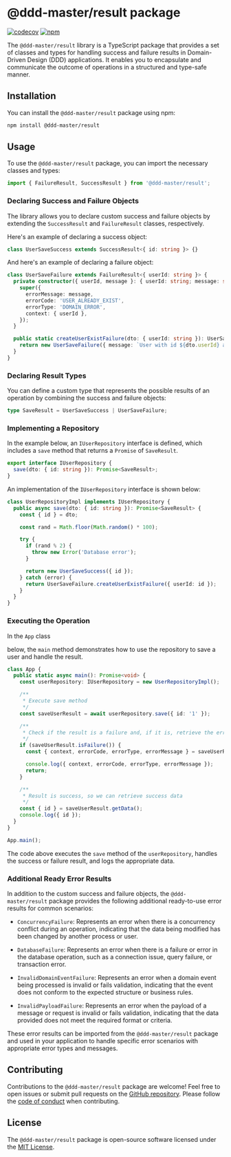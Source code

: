 # @ddd-master/result package

[![codecov](https://codecov.io/github/BartekCK/ddd-master/branch/master/graph/badge.svg?token=O1NDI5H17P)](https://codecov.io/github/BartekCK/ddd-master)
[![npm](https://img.shields.io/npm/v/@ddd-master/result?color=blue&label=%40ddd-master%2Fresult)](https://www.npmjs.com/package/@ddd-master/result)

The `@ddd-master/result` library is a TypeScript package that provides a set of classes and types for handling success and failure results in Domain-Driven Design (DDD) applications. It enables you to encapsulate and communicate the outcome of operations in a structured and type-safe manner.

## Installation

You can install the `@ddd-master/result` package using npm:

```bash
npm install @ddd-master/result
```

## Usage

To use the `@ddd-master/result` package, you can import the necessary classes and types:

```typescript
import { FailureResult, SuccessResult } from '@ddd-master/result';
```

### Declaring Success and Failure Objects

The library allows you to declare custom success and failure objects by extending the `SuccessResult` and `FailureResult` classes, respectively.

Here's an example of declaring a success object:

```typescript
class UserSaveSuccess extends SuccessResult<{ id: string }> {}
```

And here's an example of declaring a failure object:

```typescript
class UserSaveFailure extends FailureResult<{ userId: string }> {
  private constructor({ userId, message }: { userId: string; message: string }) {
    super({
      errorMessage: message,
      errorCode: 'USER_ALREADY_EXIST',
      errorType: 'DOMAIN_ERROR',
      context: { userId },
    });
  }

  public static createUserExistFailure(dto: { userId: string }): UserSaveFailure {
    return new UserSaveFailure({ message: `User with id ${dto.userId} already exists`, userId: dto.userId });
  }
}
```

### Declaring Result Types

You can define a custom type that represents the possible results of an operation by combining the success and failure objects:

```typescript
type SaveResult = UserSaveSuccess | UserSaveFailure;
```

### Implementing a Repository

In the example below, an `IUserRepository` interface is defined, which includes a `save` method that returns a `Promise` of `SaveResult`.

```typescript
export interface IUserRepository {
  save(dto: { id: string }): Promise<SaveResult>;
}
```

An implementation of the `IUserRepository` interface is shown below:

```typescript
class UserRepositoryImpl implements IUserRepository {
  public async save(dto: { id: string }): Promise<SaveResult> {
    const { id } = dto;

    const rand = Math.floor(Math.random() * 100);

    try {
      if (rand % 2) {
        throw new Error('Database error');
      }

      return new UserSaveSuccess({ id });
    } catch (error) {
      return UserSaveFailure.createUserExistFailure({ userId: id });
    }
  }
}
```

### Executing the Operation

In the `App` class

below, the `main` method demonstrates how to use the repository to save a user and handle the result.

```typescript
class App {
  public static async main(): Promise<void> {
    const userRepository: IUserRepository = new UserRepositoryImpl();

    /**
     * Execute save method
     */
    const saveUserResult = await userRepository.save({ id: '1' });

    /**
     * Check if the result is a failure and, if it is, retrieve the error data
     */
    if (saveUserResult.isFailure()) {
      const { context, errorCode, errorType, errorMessage } = saveUserResult.getError();

      console.log({ context, errorCode, errorType, errorMessage });
      return;
    }

    /**
     * Result is success, so we can retrieve success data
     */
    const { id } = saveUserResult.getData();
    console.log({ id });
  }
}

App.main();
```

The code above executes the `save` method of the `userRepository`, handles the success or failure result, and logs the appropriate data.

### Additional Ready Error Results

In addition to the custom success and failure objects, the `@ddd-master/result` package provides the following additional ready-to-use error results for common scenarios:

- `ConcurrencyFailure`: Represents an error when there is a concurrency conflict during an operation, indicating that the data being modified has been changed by another process or user.

- `DatabaseFailure`: Represents an error when there is a failure or error in the database operation, such as a connection issue, query failure, or transaction error.

- `InvalidDomainEventFailure`: Represents an error when a domain event being processed is invalid or fails validation, indicating that the event does not conform to the expected structure or business rules.

- `InvalidPayloadFailure`: Represents an error when the payload of a message or request is invalid or fails validation, indicating that the data provided does not meet the required format or criteria.

These error results can be imported from the `@ddd-master/result` package and used in your application to handle specific error scenarios with appropriate error types and messages.

## Contributing

Contributions to the `@ddd-master/result` package are welcome! Feel free to open issues or submit pull requests on the [GitHub repository](https://github.com/BartekCK/ddd-master/tree/master/libs/result). Please follow the [code of conduct](https://github.com/BartekCK/ddd-master/blob/master/CODE_OF_CONDUCT.md) when contributing.

## License

The `@ddd-master/result` package is open-source software licensed under the [MIT License](https://github.com/BartekCK/ddd-master/blob/master/LICENSE).
